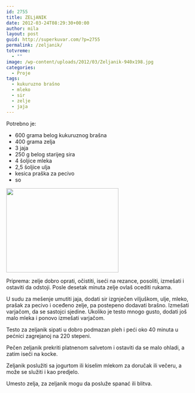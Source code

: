 ```yaml
---
id: 2755
title: ZELjANIK
date: 2012-03-24T08:29:30+00:00
author: mila
layout: post
guid: http://superkuvar.com/?p=2755
permalink: /zeljanik/
totvreme:
  - ""
image: /wp-content/uploads/2012/03/Zeljanik-940x198.jpg
categories:
  - Proje
tags:
  - kukuruzno brašno
  - mleko
  - sir
  - zelje
  - jaja
---
```

Potrebno je:

  * 600 grama belog kukuruznog brašna
  * 400 grama zelja
  * 3 jaja
  * 250 g belog starijeg sira
  * 4 šoljice mleka
  * 2,5 šoljice ulja
  * kesica praška za pecivo
  * so

<img class="alignnone size-medium wp-image-2797" title="Zeljanik" src="//superkuvar.com/wp-content/uploads/2012/03/Zeljanik-300x225.jpg" alt="" width="300" height="225" /> 

Priprema: zelje dobro oprati, očistiti, iseći na rezance, posoliti, izmešati i ostaviti da odstoji. Posle desetak minuta zelje ovlaš ocediti rukama.

U sudu za mešenje umutiti jaja, dodati sir izgnječen viljuškom, ulje, mleko, prašak za pecivo i oceđeno zelje, pa postepeno dodavati brašno. Izmešati varjačom, da se sastojci sjedine. Ukoliko je testo mnogo gusto, dodati još malo mleka i ponovo izmešati varjačom.

Testo za zeljanik sipati u dobro podmazan pleh i peći oko 40 minuta u pećnici zagrejanoj na 220 stepeni.

Pečen zeljanik prekriti platnenom salvetom i ostaviti da se malo ohladi, a zatim iseči na kocke.

Zeljanik poslužiti sa jogurtom ili kiselim mlekom za doručak ili večeru, a može se služiti i kao predjelo.

Umesto zelja, za zeljanik mogu da posluže spanać ili blitva.